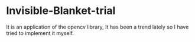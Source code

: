 # Invisible-Blanket-trial
It is an application of the opencv library, It has been a trend lately so I have tried to implement it myself.
